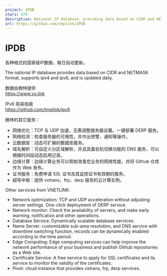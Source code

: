 ```yaml
---
project: IPDB
stars: 479
description: National IP database, providing data based on CIDR and NETMASK format, supporting IPv4 and IPv6.
url: https://github.com/tmplink/IPDB
---
```


IPDB
====

各种格式的国家级IP数据，每日自动更新。

The national IP database provides data based on CIDR and NETMASK format, supports ipv4 and ipv6, and is updated daily.

数据由微林提供  
https://www.vx.link

IPv6 简易指南  
https://github.com/tmplink/ipv6

微林的其它服务：

-   网络优化：TCP 与 UDP 加速，无需调整服务器设置。一键部署 DERP 服务。
-   网络检测：检查服务器的可用性，并作出预警，通知等操作。
-   云数据库：动态可扩展的数据库服务。
-   域名解析：可自定义分区域解析，并且具备宕机切换功能的 DNS 服务，可以根据时间段动态启用记录。
-   边缘计算：边缘计算业务可以帮助改善您业务的网络性能，并将 Github 仓库作为 Web 发布。
-   证书服务：免费申请 SSL 证书及其监控证书有效期的服务。
-   超导中枢：提供 vxtrans，frp，derp 服务的云计算实例。

Other services from VNETLINK:

-   Network optimization: TCP and UDP acceleration without adjusting server settings. One-click deployment of DERP service.
-   Network monitor: Check the availability of servers, and make early warning, notification and other operations.
-   Database Service: Dynamically scalable database services.
-   Name Server: customizable sub-area resolution, and DNS service with downtime switching function, records can be dynamically enabled according to the time period.
-   Edge Computing: Edge computing services can help improve the network performance of your business and publish Github repositories as a Web site.
-   Certificate Service: A free service to apply for SSL certificates and its service to monitor the validity of the certificates.
-   Pivot: cloud instance that provides vxtrans, frp, derp services.
